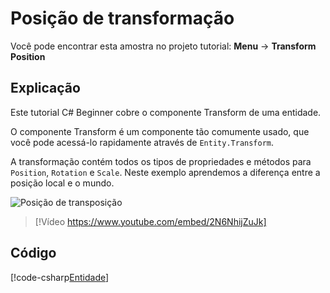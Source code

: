 # Posição de transformação
Você pode encontrar esta amostra no projeto tutorial: **Menu** → **Transform Position**

## Explicação
Este tutorial C# Beginner cobre o componente Transform de uma entidade.

O componente Transform é um componente tão comumente usado, que você pode acessá-lo rapidamente através de `Entity.Transform`.

A transformação contém todos os tipos de propriedades e métodos para `Position`, `Rotation` e `Scale`. Neste exemplo aprendemos a diferença entre a posição local e o mundo.

![ Posição de transposição ](media/transform-position.webp)

> [!Vídeo https://www.youtube.com/embed/2N6NhijZuJk]

## Código
[!code-csharp[Entidade](../../../../stride/samples/Tutorials/CSharpBeginner/CSharpBeginner/CSharpBeginner.Game/Code/TransformPositionDemo.cs)]
